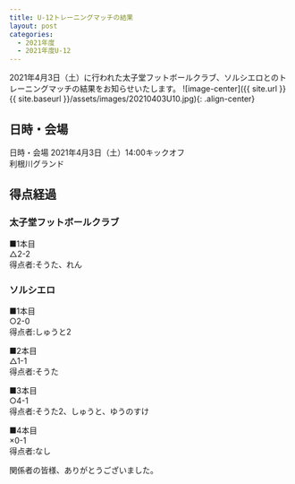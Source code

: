 ```yaml
---
title: U-12トレーニングマッチの結果
layout: post
categories:
  - 2021年度
  - 2021年度U-12
---
```


2021年4月3日（土）に行われた太子堂フットボールクラブ、ソルシエロとのトレーニングマッチの結果をお知らせいたします。
![image-center]({{ site.url }}{{ site.baseurl }}/assets/images/20210403U10.jpg){: .align-center}

## 日時・会場

日時・会場
2021年4月3日（土）14:00キックオフ<br>
利根川グランド

## 得点経過

### 太子堂フットボールクラブ

■1本目<br>
△2-2<br>
得点者:そうた、れん

### ソルシエロ

■1本目<br>
○2-0<br>
得点者:しゅうと2

■2本目<br>
△1-1<br>
得点者:そうた

■3本目<br>
○4-1<br>
得点者:そうた2、しゅうと、ゆうのすけ

■4本目<br>
×0-1<br>
得点者:なし


関係者の皆様、ありがとうございました。

